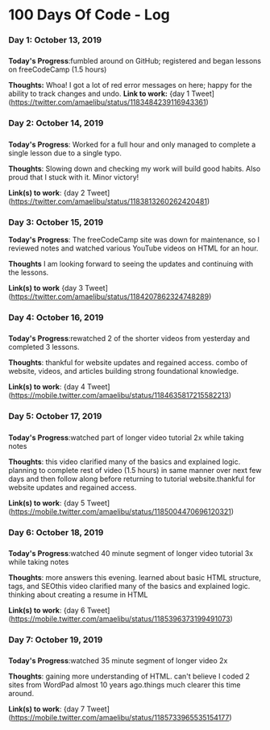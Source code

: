 # 100 Days Of Code - Log

### Day 1: October 13, 2019
##### 

**Today's Progress**:fumbled around on GitHub; registered and began lessons on freeCodeCamp (1.5 hours)

**Thoughts:** Whoa! I got a lot of red error messages on here; happy for the ability to track changes and undo. 
**Link to work:** {day 1 Tweet](https://twitter.com/amaelibu/status/1183484239116943361)

### Day 2: October 14, 2019
##### 

**Today's Progress**: Worked for a full hour and only managed to complete a single lesson due to a single typo.

**Thoughts**: Slowing down and checking my work will build good habits. Also proud that I stuck with it. Minor victory!

**Link(s) to work**: {day 2 Tweet] (https://twitter.com/amaelibu/status/1183813260262420481)


### Day 3: October 15, 2019

**Today's Progress**: The freeCodeCamp site was down for maintenance, so I reviewed notes and watched various YouTube videos on HTML for an hour.

**Thoughts** I am looking forward to seeing the updates and continuing with the lessons.

**Link(s) to work** {day 3 Tweet] (https://twitter.com/amaelibu/status/1184207862324748289)

### Day 4: October 16, 2019
##### 

**Today's Progress**:rewatched 2 of the shorter videos from yesterday and completed 3 lessons.

**Thoughts**: thankful for website updates and regained access. combo of website, videos, and articles building strong foundational knowledge.

**Link(s) to work**: {day 4 Tweet] (https://mobile.twitter.com/amaelibu/status/1184635817215582213)


### Day 5: October 17, 2019
##### 

**Today's Progress**:watched part of longer video tutorial 2x while taking notes

**Thoughts**: this video clarified many of the basics and explained logic. planning to complete rest of video (1.5 hours) in same manner over next few days and then follow along before returning to tutorial website.thankful for website updates and regained access. 

**Link(s) to work**: {day 5 Tweet] (https://mobile.twitter.com/amaelibu/status/1185004470696120321)


### Day 6: October 18, 2019
##### 

**Today's Progress**:watched 40 minute segment of longer video tutorial 3x while taking notes

**Thoughts**: more answers this evening. learned about basic HTML structure, tags, and SEOthis video clarified many of the basics and explained logic. thinking about creating a resume in HTML

**Link(s) to work**: {day 6 Tweet] (https://mobile.twitter.com/amaelibu/status/1185396373199491073)


### Day 7: October 19, 2019
##### 

**Today's Progress**:watched 35 minute segment of longer video 2x

**Thoughts**: gaining more understanding of HTML. can't believe I coded 2 sites from WordPad almost 10 years ago.things much clearer this time around. 

**Link(s) to work**: {day 7 Tweet] (https://mobile.twitter.com/amaelibu/status/1185733965535154177)


